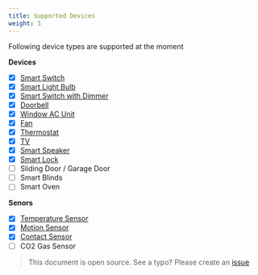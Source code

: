 ```yaml
---
title: Supported Devices
weight: 3
---
```

 

Following device types are supported at the moment

**Devices**
 - [x] [Smart Switch](devices/smart_switch.html)
 - [x] [Smart Light Bulb](devices/smart_light_bulb.html)
 - [x] [Smart Switch with Dimmer](devices/smart_switch_with_dimmer.html)
 - [x] [Doorbell](devices/doorbell.html)
 - [x] [Window AC Unit](devices/window_ac_unit.html)
 - [x] [Fan](devices/fan.html)
 - [x] [Thermostat](devices/thermostat.html)
 - [x] [TV](devices/tv.html)
 - [x] [Smart Speaker](devices/smart_speaker.html)
 - [x] [Smart Lock](devices/smart_lock.html)
 - [ ] Sliding Door / Garage Door
 - [ ] Smart Blinds
 - [ ] Smart Oven

**Senors**
 - [x] [Temperature Sensor](devices/temperature_sensor.html)
 - [x] [Motion Sensor](devices/motion_sensor.html)
 - [x] [Contact Sensor](devices/contact_sensor.html)
 - [ ] CO2 Gas Sensor

 > This document is open source. See a typo? Please create an [issue](https://github.com/sinricpro/help-docs)
